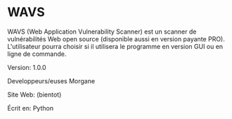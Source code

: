 # WAVS
WAVS (Web Application Vulnerability Scanner) est un scanner de vulnérabilités Web open source (disponible aussi en version payante PRO). L'utilisateur pourra choisir si il utilisera le programme en version GUI ou en ligne de commande.

  
Version: 1.0.0

Developpeurs/euses
  Morgane
  
Site Web: (bientot)

Écrit en:
  Python

